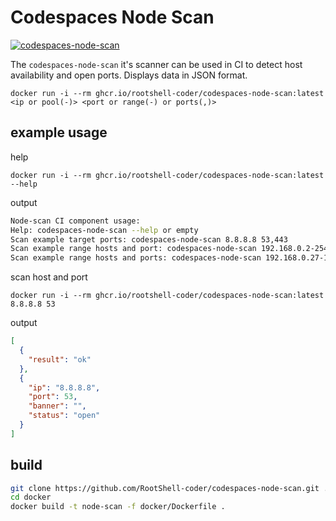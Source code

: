 # Codespaces Node Scan

[![codespaces-node-scan](https://github.com/RootShell-coder/codespaces-node-scan/actions/workflows/docker-image.yml/badge.svg)](https://github.com/RootShell-coder/codespaces-node-scan/actions/workflows/docker-image.yml)

The `codespaces-node-scan` it's scanner can be used in CI to detect host availability and open ports. Displays data in JSON format.

`docker run -i --rm ghcr.io/rootshell-coder/codespaces-node-scan:latest <ip or pool(-)> <port or range(-) or ports(,)>`

## example usage

help

`docker run -i --rm ghcr.io/rootshell-coder/codespaces-node-scan:latest --help`

output

```bash
Node-scan CI component usage:
Help: codespaces-node-scan --help or empty
Scan example target ports: codespaces-node-scan 8.8.8.8 53,443
Scan example range hosts and port: codespaces-node-scan 192.168.0.2-254 80
Scan example range hosts and ports: codespaces-node-scan 192.168.0.27-192.168.0.254 22-443
```

scan host and port

`docker run -i --rm ghcr.io/rootshell-coder/codespaces-node-scan:latest 8.8.8.8 53`

output

```json
[
  {
    "result": "ok"
  },
  {
    "ip": "8.8.8.8",
    "port": 53,
    "banner": "",
    "status": "open"
  }
]
```

## build

```bash
git clone https://github.com/RootShell-coder/codespaces-node-scan.git .
cd docker
docker build -t node-scan -f docker/Dockerfile .
```
